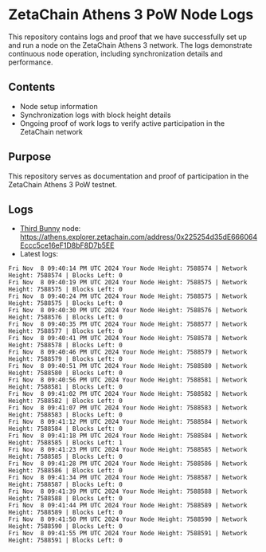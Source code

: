 # ZetaChain Athens 3 PoW Node Logs
This repository contains logs and proof that we have successfully set up and run a node on the ZetaChain Athens 3 network. The logs demonstrate continuous node operation, including synchronization details and performance.

## Contents
- Node setup information
- Synchronization logs with block height details
- Ongoing proof of work logs to verify active participation in the ZetaChain network

## Purpose
This repository serves as documentation and proof of participation in the ZetaChain Athens 3 PoW testnet.

## Logs

- [Third Bunny](https://thirdbunny.xyz/) node: https://athens.explorer.zetachain.com/address/0x225254d35dE666064Eccc5ce16eF1D8bF8D7b5EE
- Latest logs:
```
Fri Nov  8 09:40:14 PM UTC 2024 Your Node Height: 7588574 | Network Height: 7588574 | Blocks Left: 0
Fri Nov  8 09:40:19 PM UTC 2024 Your Node Height: 7588575 | Network Height: 7588575 | Blocks Left: 0
Fri Nov  8 09:40:24 PM UTC 2024 Your Node Height: 7588575 | Network Height: 7588575 | Blocks Left: 0
Fri Nov  8 09:40:30 PM UTC 2024 Your Node Height: 7588576 | Network Height: 7588576 | Blocks Left: 0
Fri Nov  8 09:40:35 PM UTC 2024 Your Node Height: 7588577 | Network Height: 7588577 | Blocks Left: 0
Fri Nov  8 09:40:41 PM UTC 2024 Your Node Height: 7588578 | Network Height: 7588578 | Blocks Left: 0
Fri Nov  8 09:40:46 PM UTC 2024 Your Node Height: 7588579 | Network Height: 7588579 | Blocks Left: 0
Fri Nov  8 09:40:51 PM UTC 2024 Your Node Height: 7588580 | Network Height: 7588580 | Blocks Left: 0
Fri Nov  8 09:40:56 PM UTC 2024 Your Node Height: 7588581 | Network Height: 7588581 | Blocks Left: 0
Fri Nov  8 09:41:02 PM UTC 2024 Your Node Height: 7588582 | Network Height: 7588582 | Blocks Left: 0
Fri Nov  8 09:41:07 PM UTC 2024 Your Node Height: 7588583 | Network Height: 7588583 | Blocks Left: 0
Fri Nov  8 09:41:12 PM UTC 2024 Your Node Height: 7588584 | Network Height: 7588584 | Blocks Left: 0
Fri Nov  8 09:41:18 PM UTC 2024 Your Node Height: 7588584 | Network Height: 7588585 | Blocks Left: 1
Fri Nov  8 09:41:23 PM UTC 2024 Your Node Height: 7588585 | Network Height: 7588585 | Blocks Left: 0
Fri Nov  8 09:41:28 PM UTC 2024 Your Node Height: 7588586 | Network Height: 7588586 | Blocks Left: 0
Fri Nov  8 09:41:34 PM UTC 2024 Your Node Height: 7588587 | Network Height: 7588587 | Blocks Left: 0
Fri Nov  8 09:41:39 PM UTC 2024 Your Node Height: 7588588 | Network Height: 7588588 | Blocks Left: 0
Fri Nov  8 09:41:44 PM UTC 2024 Your Node Height: 7588589 | Network Height: 7588589 | Blocks Left: 0
Fri Nov  8 09:41:50 PM UTC 2024 Your Node Height: 7588590 | Network Height: 7588590 | Blocks Left: 0
Fri Nov  8 09:41:55 PM UTC 2024 Your Node Height: 7588591 | Network Height: 7588591 | Blocks Left: 0
```
